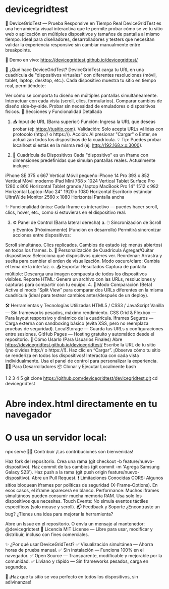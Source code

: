 ﻿# devicegridtest

📱 DeviceGridTest — Prueba Responsive en Tiempo Real
DeviceGridTest es una herramienta visual interactiva que te permite probar cómo se ve tu sitio web o aplicación en múltiples dispositivos y tamaños de pantalla al mismo tiempo. Ideal para diseñadores, desarrolladores y testers que necesitan validar la experiencia responsive sin cambiar manualmente entre breakpoints. 

🔗 Demo en vivo: https://devicegridtest.github.io/devicegridtest/

🎯 ¿Qué hace DeviceGridTest?
DeviceGridTest carga tu URL en una cuadrícula de "dispositivos virtuales" con diferentes resoluciones (móvil, tablet, laptop, desktop, etc.). Cada dispositivo muestra tu sitio en tiempo real, permitiéndote:

Ver cómo se comporta tu diseño en múltiples pantallas simultáneamente.
Interactuar con cada vista (scroll, clics, formularios).
Comparar cambios de diseño side-by-side.
Probar sin necesidad de emuladores o dispositivos físicos.
🧩 Secciones y Funcionalidad Detallada
1. 📥 Input de URL (Barra superior)
Función: Ingresa la URL que deseas probar (ej: https://tusitio.com).
Validación: Solo acepta URLs válidas con protocolo (http:// o https://).
Acción: Al presionar "Cargar" o Enter, se actualizan todos los dispositivos de la cuadrícula.
💡 Tip: Puedes probar localhost si estás en la misma red (ej: http://192.168.x.x:3000). 

2. 📱 Cuadrícula de Dispositivos
Cada "dispositivo" es un iframe con dimensiones predefinidas que simulan pantallas reales. Actualmente incluye:

iPhone SE
375 x 667
Vertical
Móvil pequeño
iPhone 14 Pro
393 x 852
Vertical
Móvil moderno
iPad Mini
768 x 1024
Vertical
Tablet
Surface Pro
1280 x 800
Horizontal
Tablet grande / laptop
MacBook Pro 14"
1512 x 982
Horizontal
Laptop
iMac 24"
1920 x 1080
Horizontal
Escritorio estándar
UltraWide Monitor
2560 x 1080
Horizontal
Pantalla ancha

✨ Funcionalidad única: Cada iframe es interactivo — puedes hacer scroll, clics, hover, etc., como si estuvieras en el dispositivo real. 

3. ⚙️ Panel de Control (Barra lateral derecha)
a. 🖱️ Sincronización de Scroll y Eventos (Próximamente)
(Función en desarrollo)
Permitirá sincronizar acciones entre dispositivos:

Scroll simultáneo.
Clics replicados.
Cambios de estado (ej: menús abiertos) en todos los frames.
b. 🎨 Personalización de Cuadrícula
Agregar/Quitar dispositivos: Selecciona qué dispositivos quieres ver.
Reordenar: Arrastra y suelta para cambiar el orden de visualización.
Modo oscuro/claro: Cambia el tema de la interfaz.
c. 📤 Exportar Resultados
Captura de pantalla múltiple: Descarga una imagen compuesta de todos los dispositivos visibles.
Reporte HTML: Genera un archivo con las URLs, resoluciones y capturas para compartir con tu equipo.
4. 🧪 Modo Comparación (Beta)
Activa el modo “Split View” para comparar dos URLs diferentes en la misma cuadrícula (ideal para testear cambios antes/después de un deploy).

🛠️ Herramientas y Tecnologías Utilizadas
HTML5 / CSS3 / JavaScript Vanilla — Sin frameworks pesados, máximo rendimiento.
CSS Grid & Flexbox — Para layout responsivo y dinámico de la cuadrícula.
Iframes Seguros — Carga externa con sandboxing básico (evita XSS, pero no reemplaza pruebas de seguridad).
LocalStorage — Guarda tus URLs y configuraciones entre sesiones.
GitHub Pages — Hosting gratuito y automático desde el repositorio.
🚀 Cómo Usarlo (Para Usuarios Finales)
Abre https://devicegridtest.github.io/devicegridtest/
Escribe la URL de tu sitio (¡no olvides http:// o https://!).
Haz clic en “Cargar”.
¡Observa cómo tu sitio se renderiza en todos los dispositivos!
Interactúa con cada vista individualmente.
Usa el panel de control para personalizar la experiencia.
👩‍💻 Para Desarrolladores
📦 Clonar y Ejecutar Localmente
bash


1
2
3
4
5
git clone https://github.com/devicegridtest/devicegridtest.git
cd devicegridtest
# Abre index.html directamente en tu navegador
# O usa un servidor local:
npx serve
🧑‍🔧 Contribuir
¡Las contribuciones son bienvenidas!

Haz fork del repositorio.
Crea una rama (git checkout -b feature/nuevo-dispositivo).
Haz commit de tus cambios (git commit -m 'Agrega Samsung Galaxy S23').
Haz push a la rama (git push origin feature/nuevo-dispositivo).
Abre un Pull Request.
❗ Limitaciones Conocidas
CORS: Algunos sitios bloquean iframes por políticas de seguridad (X-Frame-Options). En esos casos, el iframe aparecerá en blanco.
Performance: Muchos iframes simultáneos pueden consumir mucha memoria RAM. Usa solo los dispositivos que necesites.
Touch Events: No simula eventos táctiles específicos (solo mouse y scroll).
📬 Feedback y Soporte
¿Encontraste un bug? ¿Tienes una idea para mejorar la herramienta?

Abre un Issue en el repositorio.
O envía un mensaje al mantenedor: @devicegridtest
📄 Licencia
MIT License — Libre para usar, modificar y distribuir, incluso con fines comerciales.

✨ ¿Por qué usar DeviceGridTest?
✅ Visualización simultánea — Ahorra horas de prueba manual.
✅ Sin instalación — Funciona 100% en el navegador.
✅ Open Source — Transparente, modificable y mejorable por la comunidad.
✅ Liviano y rápido — Sin frameworks pesados, carga en segundos.

🌟 ¡Haz que tu sitio se vea perfecto en todos los dispositivos, sin adivinanzas!

